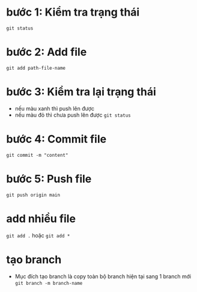 # bước 1: Kiểm tra trạng thái 
`git status `
# bước 2: Add file
`git add path-file-name`
# bước 3: Kiểm tra lại trạng thái
- nếu màu xanh thì push lên được
- nếu màu đỏ thì chưa push lên được
`git status`
# bước 4: Commit file
`git commit -m "content"`
# bước 5: Push file
`git push origin main`  



# add nhiều file
`git add .` hoặc `git add *`



# tạo branch
- Mục đích tạo branch là copy toàn bộ branch hiện tại sang 1 branch mới
`git branch -m branch-name`

